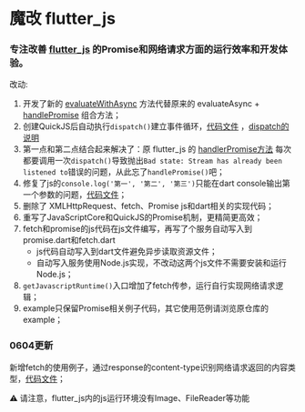 # 魔改 flutter_js

### 专注改善 [flutter_js](https://github.com/abner/flutter_js) 的Promise和网络请求方面的运行效率和开发体验。

改动:

1. 开发了新的 [evaluateWithAsync](/lib/extension/promise.dart#L46) 方法代替原来的 evaluateAsync + [handlePromise](https://github.com/abner/flutter_js/blob/0dbf4138da63d1cfdd5ad4d53b9bdd974c4dfcfd/lib/extensions/handle_promises.dart#L96)
      组合方法；
1. 创建QuickJS后自动执行`dispatch()`建立事件循环，[代码文件](./lib/flutter_js.dart#L28)
   ，[dispatch的说明](https://github.com/ekibun/flutter_qjs/blob/master/README-CN.md#%E5%9F%BA%E6%9C%AC%E4%BD%BF%E7%94%A8)
1. 第一点和第二点结合起来解决了：原 flutter_js
   的 [handlerPromise方法](https://github.com/abner/flutter_js/blob/0dbf4138da63d1cfdd5ad4d53b9bdd974c4dfcfd/example/lib/main.dart#L128)
   每次都要调用一次`dispatch()`导致抛出`Bad state: Stream has already been listened to`错误的问题，从此忘了`handlePromise()`吧；
1. 修复了js的`console.log('第一', '第二', '第三')`只能在dart console输出第一个参数的问题，[代码文件](./lib/javascript_runtime.dart#L110)；
1. 删除了 XMLHttpRequest、fetch、Promise js和dart相关的实现代码；
1. 重写了JavaScriptCore和QuickJS的Promise机制，更精简更高效；
1. fetch和promise的js代码在js文件编写，再写了个服务自动写入到promise.dart和fetch.dart
    * js代码自动写入到dart文件避免异步读取资源文件；
    * 自动写入服务使用Node.js实现，不改动这两个js文件不需要安装和运行Node.js；
1. `getJavascriptRuntime()`入口增加了fetch传参，运行自行实现网络请求逻辑；
1. example只保留Promise相关例子代码，其它使用范例请浏览原仓库的example；

### 0604更新

新增fetch的使用例子，通过response的content-type识别网络请求返回的内容类型，[代码文件](example/lib/main.dart#L74)；

⚠️ 请注意，flutter_js内的js运行环境没有Image、FileReader等功能
